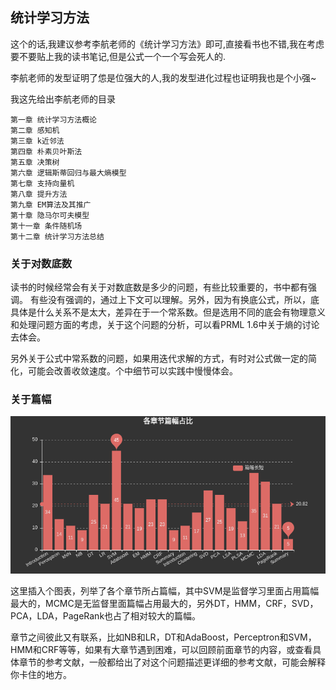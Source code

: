 ## 统计学习方法

这个的话,我建议参考李航老师的《统计学习方法》即可,直接看书也不错,我在考虑要不要贴上我的读书笔记,但是公式一个一个写会死人的.  

李航老师的发型证明了怹是位强大的人,我的发型进化过程也证明我也是个小强~  

我这先给出李航老师的目录

```
第一章 统计学习方法概论  
第二章 感知机  
第三章 k近邻法  
第四章 朴素贝叶斯法  
第五章 决策树  
第六章 逻辑斯蒂回归与最大熵模型  
第七章 支持向量机  
第八章 提升方法  
第九章 EM算法及其推广  
第十章 隐马尔可夫模型  
第十一章 条件随机场  
第十二章 统计学习方法总结  

```

### 关于对数底数
读书的时候经常会有关于对数底数是多少的问题，有些比较重要的，书中都有强调。 有些没有强调的，通过上下文可以理解。另外，因为有换底公式，所以，底具体是什么关系不是太大，差异在于一个常系数。但是选用不同的底会有物理意义和处理问题方面的考虑，关于这个问题的分析，可以看PRML 1.6中关于熵的讨论去体会。

另外关于公式中常系数的问题，如果用迭代求解的方式，有时对公式做一定的简化，可能会改善收敛速度。个中细节可以实践中慢慢体会。

### 关于篇幅

![](../../images/content_distribution.png)  

这里插入个图表，列举了各个章节所占篇幅，其中SVM是监督学习里面占用篇幅最大的，MCMC是无监督里面篇幅占用最大的，另外DT，HMM，CRF，SVD，PCA，LDA，PageRank也占了相对较大的篇幅。

章节之间彼此又有联系，比如NB和LR，DT和AdaBoost，Perceptron和SVM，HMM和CRF等等，如果有大章节遇到困难，可以回顾前面章节的内容，或查看具体章节的参考文献，一般都给出了对这个问题描述更详细的参考文献，可能会解释你卡住的地方。
